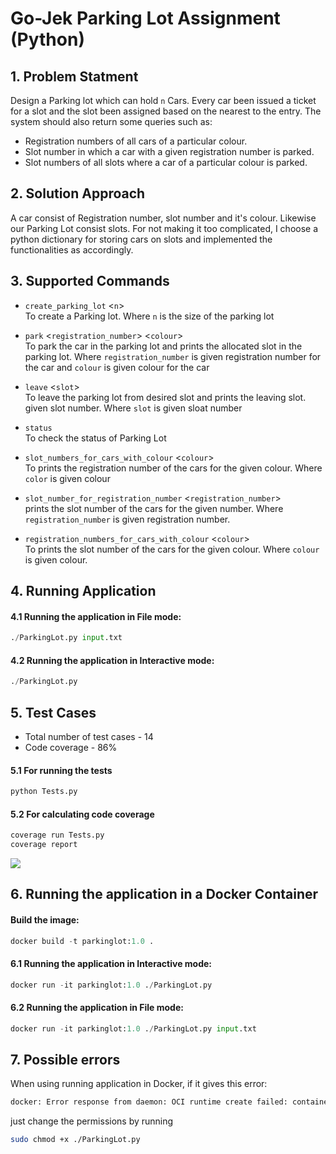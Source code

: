 # Go-Jek Parking Lot Assignment (Python)

## 1. Problem Statment
Design a Parking lot which can hold `n` Cars. Every car been issued a ticket for a slot and the slot been assigned based on the nearest to the entry. The system should also return some queries such as:

- Registration numbers of all cars of a particular colour.
- Slot number in which a car with a given registration number is parked.
- Slot numbers of all slots where a car of a particular colour is parked.

## 2. Solution Approach
A car consist of Registration number, slot number and it's colour. Likewise our Parking Lot consist slots. For not making it too complicated, I choose a python dictionary for storing cars on slots and implemented the functionalities as accordingly.

## 3. Supported Commands

- `create_parking_lot` <`n`>   
To create a Parking lot. Where `n` is the size of the parking lot

- `park` <`registration_number`> <`colour`>   
To park the car in the parking lot and prints the allocated slot in the parking lot. Where `registration_number` is given registration number for the car and `colour` is given colour for the car

- `leave` <`slot`>   
To leave the parking lot from desired slot and prints the leaving slot. given slot number. Where `slot` is given sloat number

- `status`   
To check the status of Parking Lot

- `slot_numbers_for_cars_with_colour` <`colour`>   
To prints the registration number of the cars for the given colour. Where `color` is given colour

- `slot_number_for_registration_number` <`registration_number`>   
prints the slot number of the cars for the given number. Where `registration_number` is given registration number.

- `registration_numbers_for_cars_with_colour` <`colour`>   
To prints the slot number of the cars for the given colour.  Where `colour` is given colour.

## 4. Running Application
#### 4.1 Running the application in File mode:

```python
./ParkingLot.py input.txt
```

#### 4.2 Running the application in Interactive mode:

```python
./ParkingLot.py
```

## 5. Test Cases
- Total number of test cases - 14
- Code coverage - 86%

#### 5.1 For running the tests

```python
python Tests.py
```

#### 5.2 For calculating code coverage
```python
coverage run Tests.py 
coverage report
```
![](docs/CodeCoverage.png)

## 6. Running the application in a Docker Container

#### Build the image:

```python
docker build -t parkinglot:1.0 .
```

#### 6.1 Running the application in Interactive mode:

```python
docker run -it parkinglot:1.0 ./ParkingLot.py
```

#### 6.2 Running the application in File mode:

```python
docker run -it parkinglot:1.0 ./ParkingLot.py input.txt
```

## 7. Possible errors

When using running application in Docker, if it gives this error:

```bash
docker: Error response from daemon: OCI runtime create failed: container_linux.go:348: starting container process caused "exec: \"./ParkingLot.py\": permission denied": unknown.
```

just change the permissions by running

```bash
sudo chmod +x ./ParkingLot.py
```
